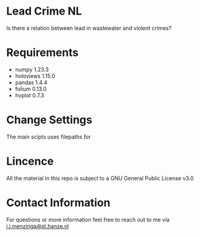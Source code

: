 # Lead Crime NL
Is there a relation between lead in wastewater and violent crimes? 


# Requirements
 - numpy 1.23.3
 - holoviews 1.15.0
 - pandas 1.4.4
 - folium 0.13.0
 - hvplot 0.7.3

# Change Settings
The main scipts uses filepaths for 
# Lincence
All the material in this repo is subject to a GNU General Public License v3.0

# Contact Information
For questions or more information feel free to reach out to me via j.j.menzinga@st.hanze.nl